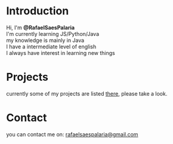 # Introduction
Hi, I'm **@RafaelSaesPalaria**  
I'm currently learning JS/Python/Java  
my knowledge is mainly in Java  
I have a intermediate level of english  
I always have interest in learning new things
# Projects
currently some of my projects are listed [there](https://rafaelsaespalaria.github.io/web-test/), please take a look.
# Contact
you can contact me on: rafaelsaespalaria@gmail.com
